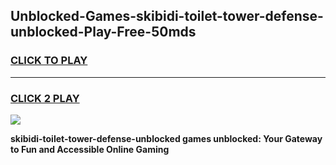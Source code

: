 
## Unblocked-Games-skibidi-toilet-tower-defense-unblocked-Play-Free-50mds
<h3>
<a href="https://premium76.site?title=skibidi-toilet-tower-defense-unblocked&ref=20M">CLICK TO PLAY</a></h3>
<hr>

<h3>
<a href="https://premium76.site?title=skibidi-toilet-tower-defense-unblocked&ref=20M">CLICK 2 PLAY</a>
  
</h3>

<a href="https://premium76.site?title=skibidi-toilet-tower-defense-unblocked&ref=19M"><img src="https://clearcache.store/games.png"></a>


**skibidi-toilet-tower-defense-unblocked games unblocked: Your Gateway to Fun and Accessible Online Gaming**
